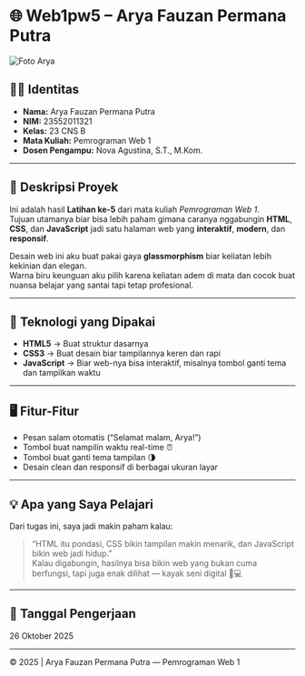 # 🌐 Web1pw5 – Arya Fauzan Permana Putra

![Foto Arya](images/hasil.PNG)

## 🧑‍💻 Identitas
- **Nama:** Arya Fauzan Permana Putra  
- **NIM:** 23552011321  
- **Kelas:** 23 CNS B  
- **Mata Kuliah:** Pemrograman Web 1  
- **Dosen Pengampu:** Nova Agustina, S.T., M.Kom.  

---

## 📘 Deskripsi Proyek
Ini adalah hasil **Latihan ke-5** dari mata kuliah *Pemrograman Web 1*.  
Tujuan utamanya biar bisa lebih paham gimana caranya nggabungin **HTML**, **CSS**, dan **JavaScript** jadi satu halaman web yang **interaktif**, **modern**, dan **responsif**.

Desain web ini aku buat pakai gaya **glassmorphism** biar keliatan lebih kekinian dan elegan.  
Warna biru keunguan aku pilih karena keliatan adem di mata dan cocok buat nuansa belajar yang santai tapi tetap profesional.

---

## 🧩 Teknologi yang Dipakai
- **HTML5** → Buat struktur dasarnya  
- **CSS3** → Buat desain biar tampilannya keren dan rapi  
- **JavaScript** → Biar web-nya bisa interaktif, misalnya tombol ganti tema dan tampilkan waktu  

---

## 🖥️ Fitur-Fitur
- Pesan salam otomatis (“Selamat malam, Arya!”)  
- Tombol buat nampilin waktu real-time ⏰  
- Tombol buat ganti tema tampilan 🌗  
- Desain clean dan responsif di berbagai ukuran layar  

---

## 💡 Apa yang Saya Pelajari
Dari tugas ini, saya jadi makin paham kalau:  
> “HTML itu pondasi, CSS bikin tampilan makin menarik, dan JavaScript bikin web jadi hidup.”  
Kalau digabungin, hasilnya bisa bikin web yang bukan cuma berfungsi, tapi juga enak dilihat — kayak seni digital 🎨💻  

---

## 📅 Tanggal Pengerjaan
26 Oktober 2025  

---

© 2025 | Arya Fauzan Permana Putra — Pemrograman Web 1

